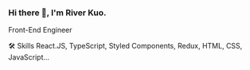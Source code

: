 ### Hi there 👋, I'm River Kuo.
Front-End Engineer

🛠 Skills
React.JS, TypeScript, Styled Components, Redux, HTML, CSS, JavaScript...
